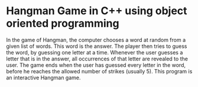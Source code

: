 # Hangman Game in C++ using object oriented programming

In the game of Hangman, the computer chooses a word at random from a given list of words. This word is the answer. The player then tries to guess the word, by guessing one letter at a time. Whenever the user guesses a letter that is in the answer, all occurrences of that letter are revealed to the user. The game ends when the user has guessed every letter in the word, before he reaches the allowed number of strikes (usually 5). This program is an interactive Hangman game.

